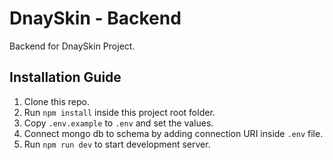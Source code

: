 # DnaySkin - Backend

Backend for DnaySkin Project.

## Installation Guide

1. Clone this repo.
2. Run `npm install` inside this project root folder.
3. Copy `.env.example` to `.env` and set the values.
4. Connect mongo db to schema by adding connection URI inside `.env` file.
5. Run `npm run dev` to start development server.
